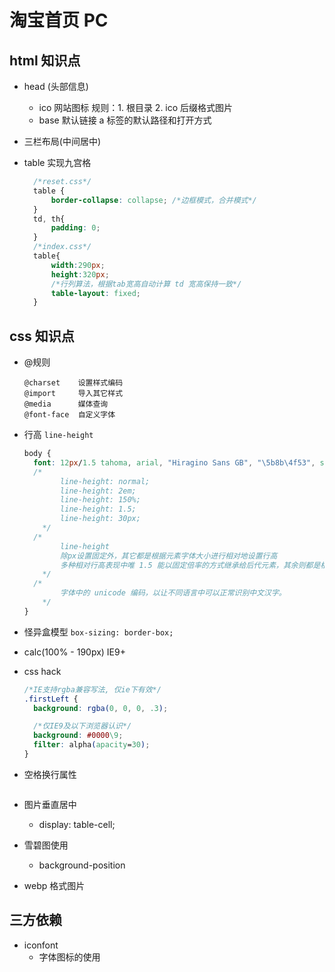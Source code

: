 # 淘宝首页 PC

## html 知识点

- head (头部信息)

  - ico 网站图标
    规则：1. 根目录 2. ico 后缀格式图片
  - base 默认链接
    a 标签的默认路径和打开方式

- 三栏布局(中间居中)

- table 实现九宫格
  ```CSS
    /*reset.css*/
    table {
        border-collapse: collapse; /*边框模式，合并模式*/
    }
    td, th{
        padding: 0;
    }
    /*index.css*/
    table{
        width:290px;
        height:320px;
        /*行列算法，根据tab宽高自动计算 td 宽高保持一致*/
        table-layout: fixed;
    }
  ```

## css 知识点

- @规则
  ```
  @charset    设置样式编码
  @import     导入其它样式
  @media      媒体查询
  @font-face  自定义字体
  ```
- 行高 `line-height`
  ```css
  body {
    font: 12px/1.5 tahoma, arial, "Hiragino Sans GB", "\5b8b\4f53", sans-serif;
    /* 
          line-height: normal;
          line-height: 2em;
          line-height: 150%;
          line-height: 1.5;
          line-height: 30px;
      */
    /* 
          line-height 
          除px设置固定外，其它都是根据元素字体大小进行相对地设置行高    
          多种相对行高表现中唯 1.5 能以固定倍率的方式继承给后代元素，其余则都是根据父级行高进行设置。 
      */
    /*
          字体中的 unicode 编码，以让不同语言中可以正常识别中文汉字。
      */
  }
  ```

- 怪异盒模型 `box-sizing: border-box;`

- calc(100% - 190px) IE9+

- css hack

  ```CSS
  /*IE支持rgba兼容写法, 仅ie下有效*/
  .firstLeft {
    background: rgba(0, 0, 0, .3);

    /*仅IE9及以下浏览器认识*/
    background: #0000\9;
    filter: alpha(apacity=30);
  }
  ```

- 空格换行属性
  ```CSS
  
  ```

- 图片垂直居中

  - display: table-cell;

- 雪碧图使用

  - background-position

- webp 格式图片

## 三方依赖

- iconfont
  - 字体图标的使用
